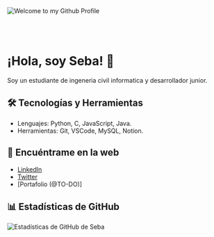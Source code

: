<img src="https://github.com/BrunnerLivio/brunnerlivio/blob/master/images/welcome.png?raw=true" style="max-width: 100%;" alt="Welcome to my Github Profile" />

<br>
<br>
<br>
<br>


# ¡Hola, soy Seba! 👋

Soy un estudiante de ingeneria civil informatica y  desarrollador junior.

## 🛠️ Tecnologías y Herramientas

- Lenguajes: Python, C, JavaScript, Java.
- Herramientas: Git, VSCode, MySQL, Notion. 

## 🔗 Encuéntrame en la web

- [LinkedIn](www.linkedin.com/in/sebastián-cruz-711376245)
- [Twitter](https://x.com/sebacruzzz)
- [Portafolio (@TO-DO)]


## 📊 Estadísticas de GitHub

![Estadísticas de GitHub de Seba](https://github-readme-stats.vercel.app/api?username=sebacruz1&show_icons=true&hide_title=true&hide=prs&count_private=true&theme=radical)
